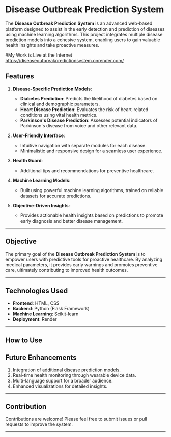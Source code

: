 
# Disease Outbreak Prediction System

The **Disease Outbreak Prediction System** is an advanced web-based platform designed to assist in the early detection and prediction of diseases using machine learning algorithms. This project integrates multiple disease prediction models into a cohesive system, enabling users to gain valuable health insights and take proactive measures.

#My Work is Live at the Internet
https://diseaseoutbreakpredictionsystem.onrender.com/

## Features

1. **Disease-Specific Prediction Models**:
   - **Diabetes Prediction**: Predicts the likelihood of diabetes based on clinical and demographic parameters.
   - **Heart Disease Prediction**: Evaluates the risk of heart-related conditions using vital health metrics.
   - **Parkinson's Disease Prediction**: Assesses potential indicators of Parkinson's disease from voice and other relevant data.

2. **User-Friendly Interface**:
   - Intuitive navigation with separate modules for each disease.
   - Minimalistic and responsive design for a seamless user experience.

3. **Health Guard**:
   - Additional tips and recommendations for preventive healthcare.

4. **Machine Learning Models**:
   - Built using powerful machine learning algorithms, trained on reliable datasets for accurate predictions.

5. **Objective-Driven Insights**:
   - Provides actionable health insights based on predictions to promote early diagnosis and better disease management.

---

## Objective

The primary goal of the **Disease Outbreak Prediction System** is to empower users with predictive tools for proactive healthcare. By analyzing medical parameters, it provides early warnings and promotes preventive care, ultimately contributing to improved health outcomes.

---

## Technologies Used

- **Frontend**: HTML, CSS
- **Backend**: Python (Flask Framework)
- **Machine Learning**: Scikit-learn
- **Deployment**: Render

---

## How to Use



## Future Enhancements

1. Integration of additional disease prediction models.
2. Real-time health monitoring through wearable device data.
3. Multi-language support for a broader audience.
4. Enhanced visualizations for detailed insights.

---

## Contribution

Contributions are welcome! Please feel free to submit issues or pull requests to improve the system.

---



